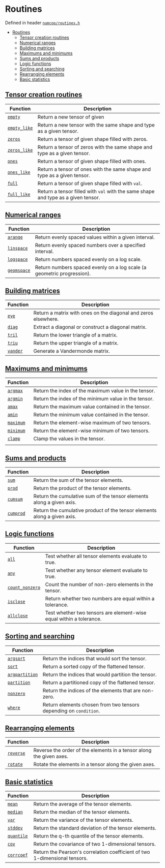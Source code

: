 # Routines

Defined in header [`numcpp/routines.h`](/include/numcpp/routines.h)

- [Routines](#routines)
  - [Tensor creation routines](#tensor-creation-routines)
  - [Numerical ranges](#numerical-ranges)
  - [Building matrices](#building-matrices)
  - [Maximums and minimums](#maximums-and-minimums)
  - [Sums and products](#sums-and-products)
  - [Logic functions](#logic-functions)
  - [Sorting and searching](#sorting-and-searching)
  - [Rearranging elements](#rearranging-elements)
  - [Basic statistics](#basic-statistics)

## [Tensor creation routines](Tensor%20creation%20routines.md)

| Function                                                   | Description                                                                       |
| ---------------------------------------------------------- | --------------------------------------------------------------------------------- |
| [`empty`](Tensor%20creation%20routines.md#empty)           | Return a new tensor of given                                                      |
| [`empty_like`](Tensor%20creation%20routines.md#empty_like) | Return a new tensor with the same shape and type as a given tensor.               |
| [`zeros`](Tensor%20creation%20routines.md#zeros)           | Return a tensor of given shape filled with zeros.                                 |
| [`zeros_like`](Tensor%20creation%20routines.md#zeros_like) | Return a tensor of zeros with the same shape and type as a given tensor.          |
| [`ones`](Tensor%20creation%20routines.md#ones)             | Return a tensor of given shape filled with ones.                                  |
| [`ones_like`](Tensor%20creation%20routines.md#ones_like)   | Return a tensor of ones with the same shape and type as a given tensor.           |
| [`full`](Tensor%20creation%20routines.md#full)             | Return a tensor of given shape filled with `val`.                                 |
| [`full_like`](Tensor%20creation%20routines.md#full_like)   | Return a tensor filled with `val` with the same shape and type as a given tensor. |

## [Numerical ranges](Numerical%20ranges.md)

| Function                                       | Description                                                            |
| ---------------------------------------------- | ---------------------------------------------------------------------- |
| [`arange`](Numerical%20ranges.md#arange)       | Return evenly spaced values within a given interval.                   |
| [`linspace`](Numerical%20ranges.md#linspace)   | Return evenly spaced numbers over a specified interval.                |
| [`logspace`](Numerical%20ranges.md#logspace)   | Return numbers spaced evenly on a log scale.                           |
| [`geomspace`](Numerical%20ranges.md#geomspace) | Return numbers spaced evenly on a log scale (a geometric progression). |

## [Building matrices](Building%20matrices.md)

| Function                                  | Description                                                    |
| ----------------------------------------- | -------------------------------------------------------------- |
| [`eye`](Building%20matrices.md#eye)       | Return a matrix with ones on the diagonal and zeros elsewhere. |
| [`diag`](Building%20matrices.md#diag)     | Extract a diagonal or construct a diagonal matrix.             |
| [`tril`](Building%20matrices.md#tril)     | Return the lower triangle of a matrix.                         |
| [`triu`](Building%20matrices.md#triu)     | Return the upper triangle of a matrix.                         |
| [`vander`](Building%20matrices.md#vander) | Generate a Vandermonde matrix.                                 |

## [Maximums and minimums](Maximums%20and%20minimums.md)

| Function                                          | Description                                          |
| ------------------------------------------------- | ---------------------------------------------------- |
| [`argmax`](Maximums%20and%20minimums.md#argmax)   | Return the index of the maximum value in the tensor. |
| [`argmin`](Maximums%20and%20minimums.md#argmin)   | Return the index of the minimum value in the tensor. |
| [`amax`](Maximums%20and%20minimums.md#amax)       | Return the maximum value contained in the tensor.    |
| [`amin`](Maximums%20and%20minimums.md#amin)       | Return the minimum value contained in the tensor.    |
| [`maximum`](Maximums%20and%20minimums.md#maximum) | Return the element-wise maximum of two tensors.      |
| [`minimum`](Maximums%20and%20minimums.md#minimum) | Return the element-wise minimum of two tensors.      |
| [`clamp`](Maximums%20and%20minimums.md#clamp)     | Clamp the values in the tensor.                      |
|                                                   |

## [Sums and products](Sums%20and%20products.md)

| Function                                      | Description                                                              |
| --------------------------------------------- | ------------------------------------------------------------------------ |
| [`sum`](Sums%20and%20products.md#sum)         | Return the sum of the tensor elements.                                   |
| [`prod`](Sums%20and%20products.md#prod)       | Return the product of the tensor elements.                               |
| [`cumsum`](Sums%20and%20products.md#cumsum)   | Return the cumulative sum of the tensor elements along a given axis.     |
| [`cumprod`](Sums%20and%20products.md#cumprod) | Return the cumulative product of the tensor elements along a given axis. |

## [Logic functions](Logic%20functions.md)

| Function                                              | Description                                                         |
| ----------------------------------------------------- | ------------------------------------------------------------------- |
| [`all`](Logic%20functions.md#all)                     | Test whether all tensor elements evaluate to true.                  |
| [`any`](Logic%20functions.md#any)                     | Test whether any tensor element evaluate to true.                   |
| [`count_nonzero`](Logic%20functions.md#count_nonzero) | Count the number of non-zero elements in the tensor.                |
| [`isclose`](Logic%20functions.md#isclose)             | Return whether two numbers are equal within a tolerance.            |
| [`allclose`](Logic%20functions.md#allclose)           | Test whether two tensors are element-wise equal within a tolerance. |

## [Sorting and searching](Sorting%20and%20searching.md)

| Function                                                    | Description                                                       |
| ----------------------------------------------------------- | ----------------------------------------------------------------- |
| [`argsort`](Sorting%20and%20searching.md#argsort)           | Return the indices that would sort the tensor.                    |
| [`sort`](Sorting%20and%20searching.md#sort)                 | Return a sorted copy of the flattened tensor.                     |
| [`argpartition`](Sorting%20and%20searching.md#argpartition) | Return the indices that would partition the tensor.               |
| [`partition`](Sorting%20and%20searching.md#partition)       | Return a partitioned copy of the flattened tensor.                |
| [`nonzero`](Sorting%20and%20searching.md#nonzero)           | Return the indices of the elements that are non-zero.             |
| [`where`](Sorting%20and%20searching.md#where)               | Return elements chosen from two tensors depending on `condition`. |

## [Rearranging elements](Rearranging%20elements.md)

| Function                                       | Description                                                         |
| ---------------------------------------------- | ------------------------------------------------------------------- |
| [`reverse`](Rearranging%20elements.md#reverse) | Reverse the order of the elements in a tensor along the given axes. |
| [`rotate`](Rearranging%20elements.md#rotate)   | Rotate the elements in a tensor along the given axes.               |

## [Basic statistics](Basic%20statistics.md)

| Function                                     | Description                                                                |
| -------------------------------------------- | -------------------------------------------------------------------------- |
| [`mean`](Basic%20statistics.md#mean)         | Return the average of the tensor elements.                                 |
| [`median`](Basic%20statistics.md#median)     | Return the median of the tensor elements.                                  |
| [`var`](Basic%20statistics.md#var)           | Return the variance of the tensor elements.                                |
| [`stddev`](Basic%20statistics.md#stddev)     | Return the standard deviation of the tensor elements.                      |
| [`quantile`](Basic%20statistics.md#quantile) | Return the q-th quantile of the tensor elements.                           |
| [`cov`](Basic%20statistics.md#cov)           | Return the covariance of two 1-dimensional tensors.                        |
| [`corrcoef`](Basic%20statistics.md#corrcoef) | Return the Pearson's correlation coefficient of two 1-dimensional tensors. |
